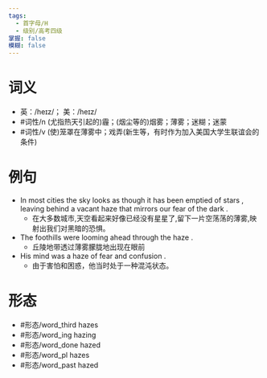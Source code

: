 ```yaml
---
tags:
  - 首字母/H
  - 级别/高考四级
掌握: false
模糊: false
---
```

# 词义
- 英：/heɪz/； 美：/heɪz/
- #词性/n  (尤指热天引起的)霾；(烟尘等的)烟雾；薄雾；迷糊；迷蒙
- #词性/v  (使)笼罩在薄雾中；戏弄(新生等，有时作为加入美国大学生联谊会的条件)
# 例句
- In most cities the sky looks as though it has been emptied of stars , leaving behind a vacant haze that mirrors our fear of the dark .
	- 在大多数城市,天空看起来好像已经没有星星了,留下一片空荡荡的薄雾,映射出我们对黑暗的恐惧。
- The foothills were looming ahead through the haze .
	- 丘陵地带透过薄雾朦胧地出现在眼前
- His mind was a haze of fear and confusion .
	- 由于害怕和困惑，他当时处于一种混沌状态。
# 形态
- #形态/word_third hazes
- #形态/word_ing hazing
- #形态/word_done hazed
- #形态/word_pl hazes
- #形态/word_past hazed

